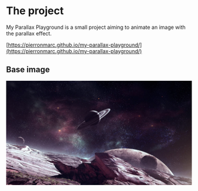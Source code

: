 # The project

My Parallax Playground is a small project aiming to animate an image with the parallax effect.

[https://pierronmarc.github.io/my-parallax-playground/](https://pierronmarc.github.io/my-parallax-playground/)

## Base image

![image](./assets/img/base-image.jpg)